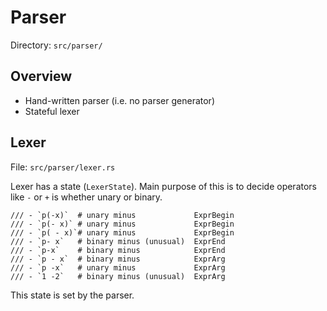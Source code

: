 # Parser

Directory: `src/parser/`

## Overview

- Hand-written parser (i.e. no parser generator)
- Stateful lexer

## Lexer

File: `src/parser/lexer.rs`

Lexer has a state (`LexerState`). Main purpose of this is to decide operators like `-` or `+` is whether unary or binary.

```
/// - `p(-x)`  # unary minus             ExprBegin
/// - `p(- x)` # unary minus             ExprBegin   
/// - `p( - x)`# unary minus             ExprBegin   
/// - `p- x`   # binary minus (unusual)  ExprEnd
/// - `p-x`    # binary minus            ExprEnd
/// - `p - x`  # binary minus            ExprArg
/// - `p -x`   # unary minus             ExprArg
/// - `1 -2`   # binary minus (unusual)  ExprArg  
```

This state is set by the parser.
